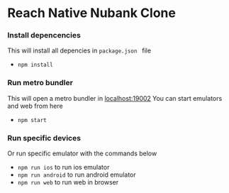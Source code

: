 # Reach Native Nubank Clone 

### Install depencencies
This will install all depencies in ```package.json ``` file
- ``` npm install ``` 


### Run metro bundler
This will open a metro bundler in [localhost:19002](http://127.0.0.1:19002)
You can start emulators and web from here
- ``` npm start ```

### Run specific devices
Or run specific emulator with the commands below
- ``` npm run ios ``` to run ios emulator
- ``` npm run android ``` to run android emulator
- ``` npm run web ``` to run web in browser
